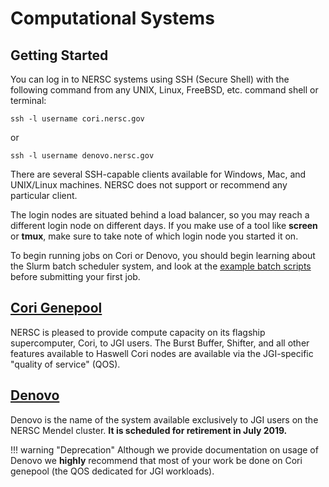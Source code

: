 # Computational Systems

## Getting Started

You can log in to NERSC systems using SSH (Secure Shell) with the following
command from any UNIX, Linux, FreeBSD, etc. command shell or terminal:

```
ssh -l username cori.nersc.gov
```

or

```
ssh -l username denovo.nersc.gov
```

There are several SSH-capable clients available for Windows, Mac, and
UNIX/Linux machines. NERSC does not support or recommend any
particular client.

The login nodes are situated behind a load balancer, so you may
reach a different login node on different days.  If you make use of a
tool like **screen** or **tmux**, make sure to take note of which
login node you started it on.

To begin running jobs on Cori or Denovo, you should begin learning
about the Slurm batch scheduler system, and look at
the [example batch scripts](../../jobs/examples/index.md) before submitting
your first job.

## [Cori Genepool](cori-genepool.md)

NERSC is pleased to provide compute capacity on its flagship
supercomputer, Cori, to JGI users. The Burst Buffer, Shifter, and all
other features available to Haswell Cori nodes are available via the
JGI-specific "quality of service" (QOS).

## [Denovo](denovo.md)

Denovo is the name of the system available exclusively to JGI users on the
NERSC Mendel cluster. **It is scheduled for retirement in July 2019.**

!!! warning "Deprecation"
     Although we provide documentation
     on usage of Denovo we **highly** recommend that most of your work be done
     on Cori genepool (the QOS dedicated for JGI workloads).

